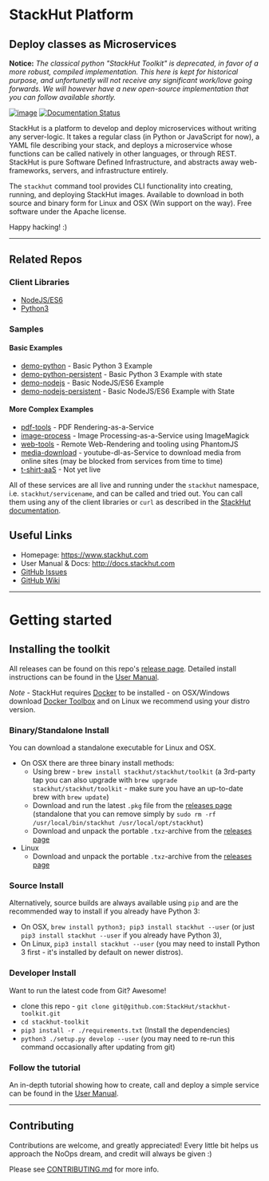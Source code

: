 # StackHut Platform
## Deploy classes as Microservices

**Notice:** *The classical python "StackHut Toolkit" is deprecated, in favor of a more robust, compiled implementation. This here is kept for historical purpose, and unfortunetly will not receive any significant work/love going forwards. We will however have a new open-source implementation that you can follow available shortly.*

[![image](https://img.shields.io/pypi/v/stackhut.svg)](https://pypi.python.org/pypi/stackhut)
[![Documentation Status](https://readthedocs.org/projects/stackhut/badge/?version=latest)](http://stackhut.readthedocs.org/?badge=latest)

StackHut is a platform to develop and deploy microservices without writing any server-logic. It takes a regular class (in Python or JavaScript for now), a YAML file describing your stack, and deploys a microservice whose functions can be called natively in other languages, or through REST. StackHut is pure Software Defined Infrastructure, and abstracts away web-frameworks, servers, and infrastructure entirely.

The `stackhut` command tool provides CLI functionality into creating, running, and deploying StackHut images. Available to download in both source and binary form for Linux and OSX (Win support on the way). Free software under the Apache license. 

Happy hacking! :)

---

## Related Repos
### Client Libraries
* [NodeJS/ES6](https://github.com/stackhut/client-node)
* [Python3](https://github.com/stackhut/client-python)

### Samples

#### Basic Examples
 * [demo-python](https://github.com/stackhut/demo-python) - Basic Python 3 Example
 * [demo-python-persistent](https://github.com/stackhut/demo-python-persistent) - Basic Python 3 Example with state
 * [demo-nodejs](https://github.com/stackhut/demo-nodejs) - Basic NodeJS/ES6 Example
 * [demo-nodejs-persistent](https://github.com/stackhut/demo-nodejs-persistent) - Basic NodeJS/ES6 Example with State

#### More Complex Examples

 * [pdf-tools](https://github.com/stackhut/pdf-tools) - PDF Rendering-as-a-Service
 * [image-process](https://github.com/stackhut/image-process) - Image Processing-as-a-Service using ImageMagick
 * [web-tools](https://github.com/stackhut/web-tools) - Remote Web-Rendering and tooling using PhantomJS
 * [media-download](https://github.com/stackhut/media-download) - youtube-dl-as-Service to download media from online sites (may be blocked from services from time to time)
 * [t-shirt-aaS](https://github.com/stackhut/t-shirt-aaS) - Not yet live

All of these services are all live and running under the `stackhut` namespace, i.e. `stackhut/servicename`, and can be called and tried out.
You can call them using any of the client libraries or `curl` as described in the [StackHut documentation](http://stackhut.readthedocs.org/).

## Useful Links

* Homepage: https://www.stackhut.com
* User Manual & Docs: http://docs.stackhut.com
* [GitHub Issues](https://github.com/stackhut/stackhut/issues)
* [GitHub Wiki](https://github.com/stackhut/stackhut/wiki)

---

# Getting started
## Installing the toolkit

All releases can be found on this repo's [release page](https://github.com/stackhut/stackhut/releases). Detailed install instructions can be found in the [User Manual](http://docs.stackhut.com/getting_started/installation.html).

_Note_ - StackHut requires [Docker](www.docker.com) to be installed  - on OSX/Windows download [Docker Toolbox](https://www.docker.com/docker-toolbox) and on Linux we recommend using your distro version.

### Binary/Standalone Install

You can download a standalone executable for Linux and OSX. 
 * On OSX there are three binary install methods:
    * Using brew - `brew install stackhut/stackhut/toolkit` (a 3rd-party tap you can also upgrade with `brew upgrade stackhut/stackhut/toolkit` - make sure you have an up-to-date brew with `brew update`)
    * Download and run the latest `.pkg` file from the [releases page](https://github.com/stackhut/stackhut/releases) (standalone that you can remove simply by `sudo rm -rf /usr/local/bin/stackhut /usr/local/opt/stackhut`)
    * Download and unpack the portable `.txz`-archive from the [releases page](https://github.com/stackhut/stackhut/releases)
 * Linux
    * Download and unpack the portable `.txz`-archive from the [releases page](https://github.com/stackhut/stackhut/releases)

### Source Install

Alternatively, source builds are always available using `pip` and are the recommended way to install if you already have Python 3:

 * On OSX, `brew install python3; pip3 install stackhut --user` (or just `pip3 install stackhut --user` if you already have Python 3),
 * On Linux, `pip3 install stackhut --user` (you may need to install Python 3 first - it's installed by default on newer distros).

### Developer Install

Want to run the latest code from Git? Awesome! 
* clone this repo - `git clone git@github.com:StackHut/stackhut-toolkit.git`
* `cd stackhut-toolkit`
* `pip3 install -r ./requirements.txt` (Install the dependencies)
* `python3 ./setup.py develop --user` (you may need to re-run this command occasionally after updating from git)



### Follow the tutorial

An in-depth tutorial showing how to create, call and deploy a simple service can be found in the [User Manual](http://docs.stackhut.com/getting_started/tutorial.html).

---

## Contributing

Contributions are welcome, and greatly appreciated! Every little bit helps us approach the NoOps dream, and credit will always be given :)

Please see [CONTRIBUTING.md](./CONTRIBUTING.md) for more info.
